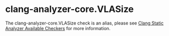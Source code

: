clang-analyzer-core.VLASize
===========================

The clang-analyzer-core.VLASize check is an alias, please see
[Clang Static Analyzer Available Checkers](https://clang.llvm.org/docs/analyzer/checkers.html#core-vlasize)
for more information.
